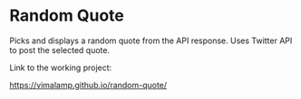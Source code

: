 # Random Quote
Picks and displays a random quote from the API response. Uses Twitter API to post the selected quote.

Link to the working project:

https://vimalamp.github.io/random-quote/
